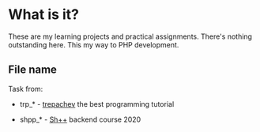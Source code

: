 # What is it?
These are my learning projects and practical assignments. There's nothing outstanding here. This my way to PHP development.
## File name
Task from:
* trp_* - [trepachev](https://code.mu) the best programming tutorial

* shpp_* - [Sh++](https://programming.org.ua) backend course 2020